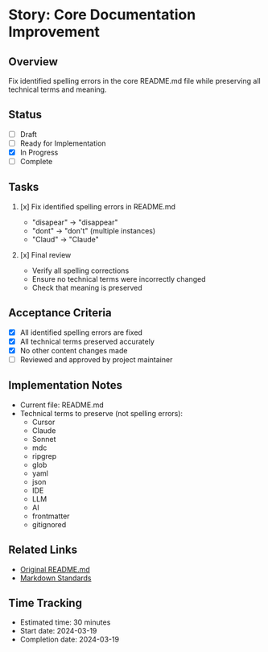 # Story: Core Documentation Improvement

## Overview
Fix identified spelling errors in the core README.md file while preserving all technical terms and meaning.

## Status
- [ ] Draft
- [ ] Ready for Implementation
- [x] In Progress
- [ ] Complete

## Tasks
1. [x] Fix identified spelling errors in README.md
   - "disapear" -> "disappear"
   - "dont" -> "don't" (multiple instances)
   - "Claud" -> "Claude"
   
2. [x] Final review
   - Verify all spelling corrections
   - Ensure no technical terms were incorrectly changed
   - Check that meaning is preserved

## Acceptance Criteria
- [x] All identified spelling errors are fixed
- [x] All technical terms preserved accurately
- [x] No other content changes made
- [ ] Reviewed and approved by project maintainer

## Implementation Notes
- Current file: README.md
- Technical terms to preserve (not spelling errors):
  - Cursor
  - Claude
  - Sonnet
  - mdc
  - ripgrep
  - glob
  - yaml
  - json
  - IDE
  - LLM
  - AI
  - frontmatter
  - gitignored
  
## Related Links
- [Original README.md](../../readme.md)
- [Markdown Standards](../../.cursor/rules/400-md-docs.mdc)

## Time Tracking
- Estimated time: 30 minutes
- Start date: 2024-03-19
- Completion date: 2024-03-19 